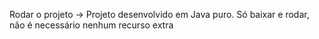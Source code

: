 Rodar o projeto -> Projeto desenvolvido em Java puro. Só baixar e rodar, não é necessário nenhum recurso extra 
